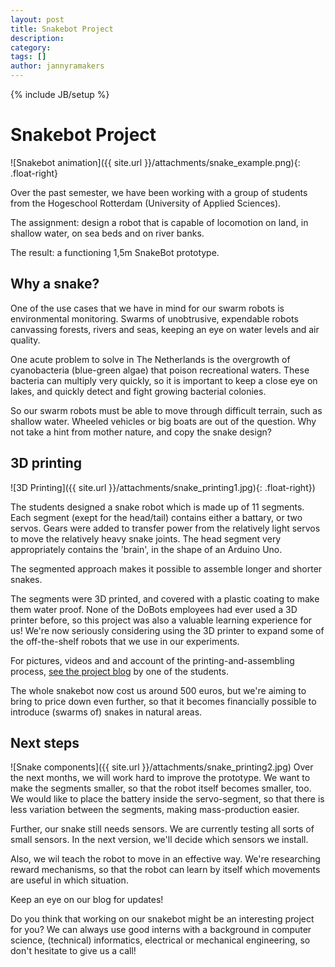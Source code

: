 ```yaml
---
layout: post
title: Snakebot Project
description: 
category: 
tags: []
author: jannyramakers
---
```

{% include JB/setup %}

# Snakebot Project

![Snakebot animation]({{ site.url }}/attachments/snake_example.png){: .float-right} 

Over the past semester, we have been working with a group of students from the Hogeschool Rotterdam (University of Applied Sciences).

The assignment: design a robot that is capable of locomotion on land, in shallow water, on sea beds and on river banks.

The result: a functioning 1,5m SnakeBot prototype.

##  Why a snake?

One of the use cases that we have in mind for our swarm robots is
environmental monitoring. Swarms of unobtrusive, expendable robots canvassing
forests, rivers and seas, keeping an eye on water levels and air quality.

One acute problem to solve in The Netherlands is the overgrowth of
cyanobacteria (blue-green algae) that poison recreational waters. These
bacteria can multiply very quickly, so it is important to keep a close eye on
lakes, and quickly detect and fight growing bacterial colonies.

So our swarm robots must be able to move through difficult terrain, such as
shallow water. Wheeled vehicles or big boats are out of the question. Why not
take a hint from mother nature, and copy the snake design?

##  3D printing

![3D Printing]({{ site.url }}/attachments/snake_printing1.jpg){: .float-right}) 

The students designed a
snake robot which is made up of 11 segments. Each segment (exept for the
head/tail) contains either a battary, or two servos. Gears were added to
transfer power from the relatively light servos to move the relatively heavy
snake joints. The head segment very appropriately contains the 'brain', in the
shape of an Arduino Uno.

The segmented approach makes it possible to assemble longer and shorter
snakes.

The segments were 3D printed, and covered with a plastic coating to make them
water proof. None of the DoBots employees had ever used a 3D printer before, so
this project was also a valuable learning experience for us! We're now
seriously considering using the 3D printer to expand some of the off-the-shelf
robots that we use in our experiments.

For pictures, videos and and account of the printing-and-assembling process, [see the project blog](http://jelkevandersande.nl/projecten/snakebot-project/) by one of the students.

The whole snakebot now cost us around 500 euros, but we're aiming to bring to
price down even further, so that it becomes financially possible to introduce
(swarms of) snakes in natural areas.

##  Next steps

![Snake components]({{ site.url }}/attachments/snake_printing2.jpg)
Over the next months,
we will work hard to improve the prototype. We want to make the segments
smaller, so that the robot itself becomes smaller, too. We would like to place
the battery inside the servo-segment, so that there is less variation between
the segments, making mass-production easier.

Further, our snake still needs sensors. We are currently testing all sorts of
small sensors. In the next version, we'll decide which sensors we install.

Also, we wil teach the robot to move in an effective way. We're researching
reward mechanisms, so that the robot can learn by itself which movements are
useful in which situation.

Keep an eye on our blog for updates!

Do you think that working on our snakebot might be an interesting project for
you? We can always use good interns with a background in computer science,
(technical) informatics, electrical or mechanical engineering, so don't
hesitate to give us a call!


